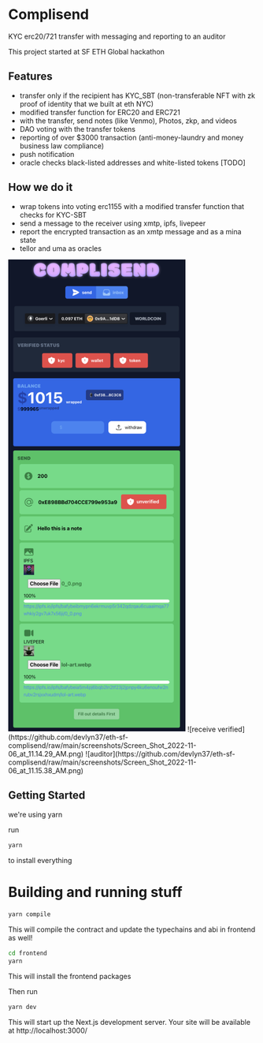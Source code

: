# Complisend

KYC erc20/721 transfer with messaging and reporting to an auditor

This project started at SF ETH Global hackathon 

## Features

- transfer only if the recipient has KYC_SBT (non-transferable NFT with zk proof of identity that we built at eth NYC)
- modified transfer function for ERC20 and ERC721
- with the transfer, send notes (like Venmo), Photos, zkp, and videos
- DAO voting with the transfer tokens
- reporting of over $3000 transaction (anti-money-laundry and money business law compliance)
- push notification
- oracle checks black-listed addresses and white-listed tokens [TODO]

## How we do it

- wrap tokens into voting erc1155 with a modified transfer function that checks for KYC-SBT
- send a message to the receiver using xmtp, ipfs, livepeer
- report the encrypted transaction as an xmtp message and as a mina state
- tellor and uma as oracles


<img src="https://github.com/devlyn37/eth-sf-complisend/raw/main/screenshots/Screen_Shot_2022-11-06_at_11.13.16_AM.png" width="360">
![receive verified](https://github.com/devlyn37/eth-sf-complisend/raw/main/screenshots/Screen_Shot_2022-11-06_at_11.14.29_AM.png)
![auditor](https://github.com/devlyn37/eth-sf-complisend/raw/main/screenshots/Screen_Shot_2022-11-06_at_11.15.38_AM.png)

## Getting Started

we're using yarn

run

```bash
yarn
```

to install everything

# Building and running stuff

```bash
yarn compile
```

This will compile the contract and update the typechains and abi in frontend as well!

```bash
cd frontend
yarn
```

This will install the frontend packages

Then run 

```bash
yarn dev
```

This will start up the Next.js development server. Your site will be available at http://localhost:3000/
